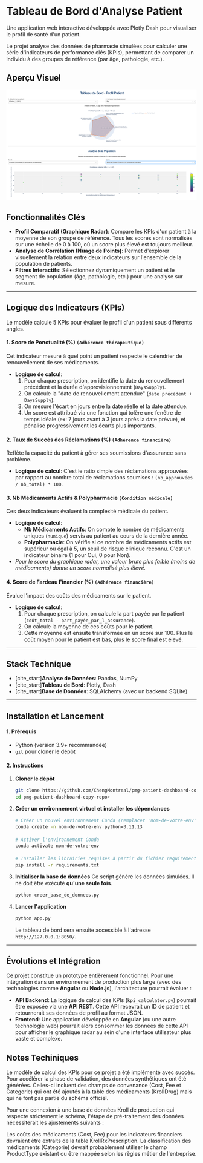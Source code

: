 # Tableau de Bord d'Analyse Patient

Une application web interactive développée avec Plotly Dash pour visualiser le profil de santé d'un patient.

Le projet analyse des données de pharmacie simulées pour calculer une série d'indicateurs de performance clés (KPIs), permettant de comparer un individu à des groupes de référence (par âge, pathologie, etc.).

## Aperçu Visuel

![Aperçu du Dashboard](image/pmg_dashboard.png)

## Fonctionnalités Clés

* **Profil Comparatif (Graphique Radar)**: Compare les KPIs d'un patient à la moyenne de son groupe de référence. Tous les scores sont normalisés sur une échelle de 0 à 100, où un score plus élevé est toujours meilleur.
* **Analyse de Corrélation (Nuage de Points)**: Permet d'explorer visuellement la relation entre deux indicateurs sur l'ensemble de la population de patients.
* **Filtres Interactifs**: Sélectionnez dynamiquement un patient et le segment de population (âge, pathologie, etc.) pour une analyse sur mesure.

---

## Logique des Indicateurs (KPIs)

Le modèle calcule 5 KPIs pour évaluer le profil d'un patient sous différents angles.

#### 1. Score de Ponctualité (%) `(Adhérence thérapeutique)`

Cet indicateur mesure à quel point un patient respecte le calendrier de renouvellement de ses médicaments.
* **Logique de calcul**:
    1.  Pour chaque prescription, on identifie la date du renouvellement précédent et la durée d'approvisionnement (`DaysSupply`).
    2.  On calcule la "date de renouvellement attendue" (`date précédent + DaysSupply`).
    3.  On mesure l'écart en jours entre la date réelle et la date attendue.
    4.  Un score est attribué via une fonction qui tolère une fenêtre de temps idéale (ex: 7 jours avant à 3 jours après la date prévue), et pénalise progressivement les écarts plus importants.

#### 2. Taux de Succès des Réclamations (%) `(Adhérence financière)`

Reflète la capacité du patient à gérer ses soumissions d'assurance sans problème.
* **Logique de calcul**: C'est le ratio simple des réclamations approuvées par rapport au nombre total de réclamations soumises : `(nb_approuvées / nb_total) * 100`.

#### 3. Nb Médicaments Actifs & Polypharmacie `(Condition médicale)`

Ces deux indicateurs évaluent la complexité médicale du patient.
* **Logique de calcul**:
    * **Nb Médicaments Actifs**: On compte le nombre de médicaments uniques (`nunique`) servis au patient au cours de la dernière année.
    * **Polypharmacie**: On vérifie si ce nombre de médicaments actifs est supérieur ou égal à 5, un seuil de risque clinique reconnu. C'est un indicateur binaire (1 pour Oui, 0 pour Non).
* *Pour le score du graphique radar, une valeur brute plus faible (moins de médicaments) donne un score normalisé plus élevé.*

#### 4. Score de Fardeau Financier (%) `(Adhérence financière)`

Évalue l'impact des coûts des médicaments sur le patient.
* **Logique de calcul**:
    1.  Pour chaque prescription, on calcule la part payée par le patient (`coût_total - part_payée_par_l_assurance`).
    2.  On calcule la moyenne de ces coûts pour le patient.
    3.  Cette moyenne est ensuite transformée en un score sur 100. Plus le coût moyen pour le patient est bas, plus le score final est élevé.

---

## Stack Technique

* [cite_start]**Analyse de Données**: Pandas, NumPy 
* [cite_start]**Tableau de Bord**: Plotly, Dash 
* [cite_start]**Base de Données**: SQLAlchemy (avec un backend SQLite) 

---

## Installation et Lancement

#### 1. Prérequis

* Python (version 3.9+ recommandée)
* `git` pour cloner le dépôt

#### 2. Instructions

1.  **Cloner le dépôt**
    ```bash
    git clone https://github.com/ChengMontreal/pmg-patient-dashboard-copy.git
    cd pmg-patient-dashboard-copy-repo>
    ```

2.  **Créer un environnement virtuel et installer les dépendances**
    ```bash
    # Créer un nouvel environnement Conda (remplacez 'nom-de-votre-env' par le nom désiré)
    conda create -n nom-de-votre-env python=3.11.13

    # Activer l'environnement Conda
    conda activate nom-de-votre-env

    # Installer les librairies requises à partir du fichier requirements.txt
    pip install -r requirements.txt
    ```

3.  **Initialiser la base de données**
    Ce script génère les données simulées. Il ne doit être exécuté **qu'une seule fois**.
    ```bash
    python creer_base_de_donnees.py
    ```

4.  **Lancer l'application**
    ```bash
    python app.py
    ```
    Le tableau de bord sera ensuite accessible à l'adresse `http://127.0.0.1:8050/`.

---

## Évolutions et Intégration

Ce projet constitue un prototype entièrement fonctionnel. Pour une intégration dans un environnement de production plus large (avec des technologies comme **Angular** ou **Node.js**), l'architecture pourrait évoluer :

* **API Backend**: La logique de calcul des KPIs (`kpi_calculator.py`) pourrait être exposée via une **API REST**. Cette API recevrait un ID de patient et retournerait ses données de profil au format JSON.
* **Frontend**: Une application développée en **Angular** (ou une autre technologie web) pourrait alors consommer les données de cette API pour afficher le graphique radar au sein d'une interface utilisateur plus vaste et complexe.

## Notes Techiniques
Le modèle de calcul des KPIs pour ce projet a été implémenté avec succès. Pour accélérer la phase de validation, des données synthétiques ont été générées. Celles-ci incluent des champs de convenance (Cost, Fee et Categorie) qui ont été ajoutés à la table des médicaments (KrollDrug) mais qui ne font pas partie du schéma officiel.

Pour une connexion à une base de données Kroll de production qui respecte strictement le schéma, l'étape de pré-traitement des données nécessiterait les ajustements suivants :

Les coûts des médicaments (Cost, Fee) pour les indicateurs financiers devraient être extraits de la table KrollRxPrescription.
La classification des médicaments (Categorie) devrait probablement utiliser le champ ProductType existant ou être mappée selon les règles métier de l'entreprise.
